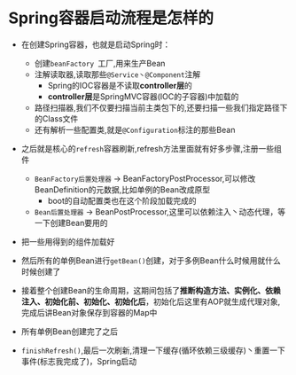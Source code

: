 # Spring容器启动流程是怎样的 

- 在创建Spring容器，也就是启动Spring时： 
  - 创建`beanFactory `工厂,用来生产Bean
  - 注解读取器,读取那些`@Service丶@Component`注解
    - Spring的IOC容器是不读取**controller层**的
    - **controller层**是SpringMVC容器(IOC的子容器)中加载的
  - 路径扫描器,我们不仅要扫描当前主类包下的,还要扫描一些我们指定路径下的Class文件
  - 还有解析一些配置类,就是`@Configuration`标注的那些Bean
- 之后就是核心的`refresh`容器刷新,refresh方法里面就有好多步骤,注册一些组件
  - `BeanFactory后置处理器` -> BeanFactoryPostProcessor,可以修改BeanDefinition的元数据,比如单例的Bean改成原型
    - boot的自动配置类也在这个阶段加载完成的
  - `Bean后置处理器` -> BeanPostProcessor,这里可以依赖注入丶动态代理，等一下创建Bean要用的
- 把一些用得到的组件加载好
  
- 然后所有的单例Bean进⾏`getBean()`创建，对于多例Bean什么时候用就什么时候创建了

- 接着整个创建Bean的⽣命周期，这期间包括了**推断构造⽅法、实例化、依赖注入、初始化前、初始化、初始化后**，初始化后这里有AOP就生成代理对象,完成后讲Bean对象保存到容器的Map中

-  所有单例Bean创建完了之后

- `finishRefresh()`,最后一次刷新,清理一下缓存(循环依赖三级缓存)丶重置一下事件(标志我完成了)，Spring启动

  

